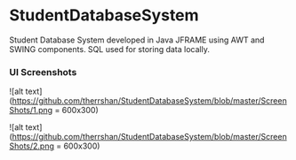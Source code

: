 # StudentDatabaseSystem
Student Database System developed in Java JFRAME using AWT and SWING components. SQL used for storing data locally.

### UI Screenshots
![alt text](https://github.com/therrshan/StudentDatabaseSystem/blob/master/ScreenShots/1.png = 600x300)

![alt text](https://github.com/therrshan/StudentDatabaseSystem/blob/master/ScreenShots/2.png = 600x300)
